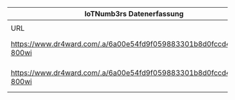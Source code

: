 |IoTNumb3rs Datenerfassung|||||||||||
| ---- | ---- | ---- | ---- | ---- | ---- | ---- | ---- | ---- | ---- | ---- |
||||||||||||
|URL|home_url|filename|device_class|device_count|market_class|market_volume|prognosis_year|publication_year|authorship_class|Dropbox folder|
|https://www.dr4ward.com/.a/6a00e54fd9f059883301b8d0fccd45970c-800wi|https://www.dr4ward.com/dr4ward/2015/04/how-big-will-the-internet-of-things-iot-become-infographic.html|file9_6a00e54fd9f059883301b8d0fccd45970c-800wi.png|Generic IoT||revenue|1.44E+13|2025|2015|Blogger|MariaMarg/20181117-1805|
|https://www.dr4ward.com/.a/6a00e54fd9f059883301b8d0fccd45970c-800wi|https://www.dr4ward.com/dr4ward/2015/04/how-big-will-the-internet-of-things-iot-become-infographic.html|file9_6a00e54fd9f059883301b8d0fccd45970c-800wi.png|Generic IoT||IoT´s market potential|8.9E+12|2020|2015|Blogger|MariaMarg/20181117-1805|
